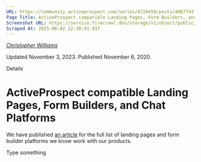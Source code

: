 ```yaml
---
URL: https://community.activeprospect.com/series/4720459/posts/4067743-activeprospect-compatible-landing-pages-form-builders-and-chat-platforms
Page Title: ActiveProspect compatible Landing Pages, Form Builders, and Chat Platforms
Screenshot URL: https://service.firecrawl.dev/storage/v1/object/public/media/screenshot-345c90e3-af8c-4102-bac2-fb9dc18b7297.png
Scraped At: 2025-06-02 22:30:41.937
---
```



[_Christopher Williams_](https://community.activeprospect.com/memberships/7846678-christopher-williams)

Updated November 3, 2023. Published November 6, 2020.

Details

# ActiveProspect compatible Landing Pages, Form Builders, and Chat Platforms

We have published [an article](https://community.activeprospect.com/posts/4068064-form-landing-page-audit) for the full list of landing pages and form builder platforms we know work with our products.

Type something
